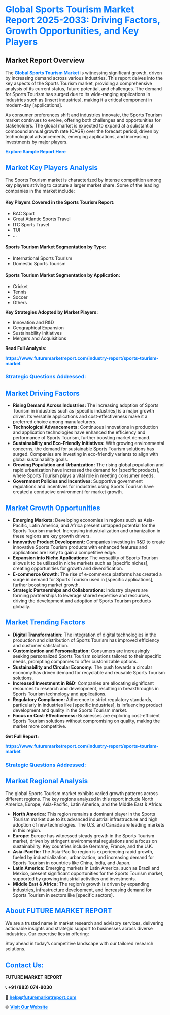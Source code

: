 <h1 style="color: #007BFF;">Global Sports Tourism Market Report 2025-2033: Driving Factors, Growth Opportunities, and Key Players</h1>

<section id="overview">
<h2>Market Report Overview</h2>
<p>The <a href="https://www.futuremarketreport.com/industry-report/sports-tourism-market" style="color: #007BFF; text-decoration: none;"><strong>Global Sports Tourism Market</strong></a> is witnessing significant growth, driven by increasing demand across various industries. This report delves into the key aspects of the Sports Tourism market, providing a comprehensive analysis of its current status, future potential, and challenges. The demand for Sports Tourism has surged due to its wide-ranging applications in industries such as [insert industries], making it a critical component in modern-day [applications].</p>
<p>As consumer preferences shift and industries innovate, the Sports Tourism market continues to evolve, offering both challenges and opportunities for stakeholders. The global market is expected to expand at a substantial compound annual growth rate (CAGR) over the forecast period, driven by technological advancements, emerging applications, and increasing investments by major players.</p>
</section>

<section id="overview">
<p><a href="https://www.futuremarketreport.com/request-sample/reportId=107484" style="color: #007BFF; text-decoration: none;"><strong>Explore Sample Report Here</strong></a></p>
</section>

<section id="key-players">
<h2 style="color: #007BFF;">Market Key Players Analysis</h2>
<p>The Sports Tourism market is characterized by intense competition among key players striving to capture a larger market share. Some of the leading companies in the market include:</p>
<h4>Key Players Covered in the Sports Tourism Report:</h4>
<ul><li>BAC Sport</li><li>Great Atlantic Sports Travel</li><li>ITC Sports Travel</li><li>TUI</li><li>...</li></ul>
<h4>Sports Tourism Market Segmentation by Type:</h4>
<ul><li>International Sports Tourism</li><li>Domestic Sports Tourism</li></ul>

<h4>Sports Tourism Market Segmentation by Application:</h4>
<ul><li>Cricket</li><li>Tennis</li><li>Soccer</li><li>Others</li></ul>
<p><strong>Key Strategies Adopted by Market Players:</strong></p>
<ul>
<li>Innovation and R&D</li>
<li>Geographical Expansion</li>
<li>Sustainability Initiatives</li>
<li>Mergers and Acquisitions</li>
</ul>
</section>

<section>
<p><strong>Read Full Analysis: </strong></p><a href="https://www.futuremarketreport.com/industry-report/sports-tourism-market" style="color: #007BFF; text-decoration: none;"><strong>https://www.futuremarketreport.com/industry-report/sports-tourism-market</strong></a>
<h3 style="color: #007BFF;">Strategic Questions Addressed:</h3>
</section>

<section id="driving-factors">
<h2 style="color: #007BFF;">Market Driving Factors</h2>
<ul>
<li><strong>Rising Demand Across Industries:</strong> The increasing adoption of Sports Tourism in industries such as [specific industries] is a major growth driver. Its versatile applications and cost-effectiveness make it a preferred choice among manufacturers.</li>
<li><strong>Technological Advancements:</strong> Continuous innovations in production and application technologies have enhanced the efficiency and performance of Sports Tourism, further boosting market demand.</li>
<li><strong>Sustainability and Eco-Friendly Initiatives:</strong> With growing environmental concerns, the demand for sustainable Sports Tourism solutions has surged. Companies are investing in eco-friendly variants to align with global sustainability goals.</li>
<li><strong>Growing Population and Urbanization:</strong> The rising global population and rapid urbanization have increased the demand for [specific products], where Sports Tourism plays a vital role in meeting consumer needs.</li>
<li><strong>Government Policies and Incentives:</strong> Supportive government regulations and incentives for industries using Sports Tourism have created a conducive environment for market growth.</li>
</ul>
</section>

<section id="growth-opportunities">
<h2 style="color: #007BFF;">Market Growth Opportunities</h2>
<ul>
<li><strong>Emerging Markets:</strong> Developing economies in regions such as Asia-Pacific, Latin America, and Africa present untapped potential for the Sports Tourism market. Increasing industrialization and urbanization in these regions are key growth drivers.</li>
<li><strong>Innovative Product Development:</strong> Companies investing in R&D to create innovative Sports Tourism products with enhanced features and applications are likely to gain a competitive edge.</li>
<li><strong>Expansion into Niche Applications:</strong> The versatility of Sports Tourism allows it to be utilized in niche markets such as [specific niches], creating opportunities for growth and diversification.</li>
<li><strong>E-commerce Growth:</strong> The rise of e-commerce platforms has created a surge in demand for Sports Tourism used in [specific applications], further boosting market growth.</li>
<li><strong>Strategic Partnerships and Collaborations:</strong> Industry players are forming partnerships to leverage shared expertise and resources, driving the development and adoption of Sports Tourism products globally.</li>
</ul>
</section>

<section id="trending-factors">
<h2 style="color: #007BFF;">Market Trending Factors</h2>
<ul>
<li><strong>Digital Transformation:</strong> The integration of digital technologies in the production and distribution of Sports Tourism has improved efficiency and customer satisfaction.</li>
<li><strong>Customization and Personalization:</strong> Consumers are increasingly seeking personalized Sports Tourism solutions tailored to their specific needs, prompting companies to offer customizable options.</li>
<li><strong>Sustainability and Circular Economy:</strong> The push towards a circular economy has driven demand for recyclable and reusable Sports Tourism solutions.</li>
<li><strong>Increased Investment in R&D:</strong> Companies are allocating significant resources to research and development, resulting in breakthroughs in Sports Tourism technology and applications.</li>
<li><strong>Regulatory Compliance:</strong> Adherence to strict regulatory standards, particularly in industries like [specific industries], is influencing product development and quality in the Sports Tourism market.</li>
<li><strong>Focus on Cost-Effectiveness:</strong> Businesses are exploring cost-efficient Sports Tourism solutions without compromising on quality, making the market more competitive.</li>
</ul>
</section>

<section>
<p><strong>Get Full Report: </strong></p><a href="https://www.futuremarketreport.com/industry-report/sports-tourism-market" style="color: #007BFF; text-decoration: none;"><strong>https://www.futuremarketreport.com/industry-report/sports-tourism-market</strong></a>
<h3 style="color: #007BFF;">Strategic Questions Addressed:</h3>
</section>


<section id="regional-analysis">
<h2 style="color: #007BFF;">Market Regional Analysis</h2>
<p>The global Sports Tourism market exhibits varied growth patterns across different regions. The key regions analyzed in this report include North America, Europe, Asia-Pacific, Latin America, and the Middle East & Africa:</p>
<ul>
<li><strong>North America:</strong> This region remains a dominant player in the Sports Tourism market due to its advanced industrial infrastructure and high adoption of new technologies. The U.S. and Canada are leading markets in this region.</li>
<li><strong>Europe:</strong> Europe has witnessed steady growth in the Sports Tourism market, driven by stringent environmental regulations and a focus on sustainability. Key countries include Germany, France, and the U.K.</li>
<li><strong>Asia-Pacific:</strong> The Asia-Pacific region is experiencing rapid growth, fueled by industrialization, urbanization, and increasing demand for Sports Tourism in countries like China, India, and Japan.</li>
<li><strong>Latin America:</strong> Emerging markets in Latin America, such as Brazil and Mexico, present significant opportunities for the Sports Tourism market, supported by growing industrial activities and investments.</li>
<li><strong>Middle East & Africa:</strong> The region’s growth is driven by expanding industries, infrastructure development, and increasing demand for Sports Tourism in sectors like [specific sectors].</li>
</ul>
</section>

<footer>
<h2 style="color: #007BFF;">About FUTURE MARKET REPORT</h2>
<p>We are a trusted name in market research and advisory services, delivering actionable insights and strategic support to businesses across diverse industries. Our expertise lies in offering:</p>

<p>Stay ahead in today’s competitive landscape with our tailored research solutions.</p>

<h2 style="color: #007BFF;">Contact Us:</h2>
<p><strong>FUTURE MARKET REPORT</strong></p>
<p>📞 <strong>+91 (883) 074-8030</strong></p>
<p>📧 <strong><a href="mailto:help@futuremarketreport.com" style="color: #007BFF;">help@futuremarketreport.com</a></strong></p>
<p>🌐 <strong><a href="https://www.futuremarketreport.com/" style="color: #007BFF;">Visit Our Website</a></strong></p>
</footer>